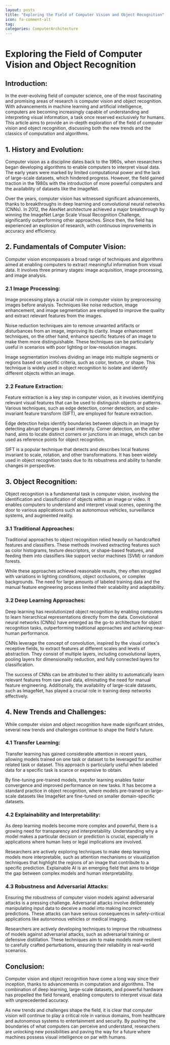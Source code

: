 ```yaml
---
layout: posts
title: "Exploring the Field of Computer Vision and Object Recognition"
icon: fa-comment-alt
tag:      
categories: ComputerArchitecture
---
```



# Exploring the Field of Computer Vision and Object Recognition

## Introduction:

In the ever-evolving field of computer science, one of the most fascinating and promising areas of research is computer vision and object recognition. With advancements in machine learning and artificial intelligence, computers are becoming increasingly capable of understanding and interpreting visual information, a task once reserved exclusively for humans. This article aims to provide an in-depth exploration of the field of computer vision and object recognition, discussing both the new trends and the classics of computation and algorithms.

## 1. History and Evolution:

Computer vision as a discipline dates back to the 1960s, when researchers began developing algorithms to enable computers to interpret visual data. The early years were marked by limited computational power and the lack of large-scale datasets, which hindered progress. However, the field gained traction in the 1980s with the introduction of more powerful computers and the availability of datasets like the ImageNet.

Over the years, computer vision has witnessed significant advancements, thanks to breakthroughs in deep learning and convolutional neural networks (CNNs). In 2012, the AlexNet architecture achieved a major breakthrough by winning the ImageNet Large Scale Visual Recognition Challenge, significantly outperforming other approaches. Since then, the field has experienced an explosion of research, with continuous improvements in accuracy and efficiency.

## 2. Fundamentals of Computer Vision:

Computer vision encompasses a broad range of techniques and algorithms aimed at enabling computers to extract meaningful information from visual data. It involves three primary stages: image acquisition, image processing, and image analysis.

### 2.1 Image Processing:

Image processing plays a crucial role in computer vision by preprocessing images before analysis. Techniques like noise reduction, image enhancement, and image segmentation are employed to improve the quality and extract relevant features from the images.

Noise reduction techniques aim to remove unwanted artifacts or disturbances from an image, improving its clarity. Image enhancement techniques, on the other hand, enhance specific features of an image to make them more distinguishable. These techniques can be particularly useful in scenarios with poor lighting or low-resolution images.

Image segmentation involves dividing an image into multiple segments or regions based on specific criteria, such as color, texture, or shape. This technique is widely used in object recognition to isolate and identify different objects within an image.

### 2.2 Feature Extraction:

Feature extraction is a key step in computer vision, as it involves identifying relevant visual features that can be used to distinguish objects or patterns. Various techniques, such as edge detection, corner detection, and scale-invariant feature transform (SIFT), are employed for feature extraction.

Edge detection helps identify boundaries between objects in an image by detecting abrupt changes in pixel intensity. Corner detection, on the other hand, aims to locate distinct corners or junctions in an image, which can be used as reference points for object recognition.

SIFT is a popular technique that detects and describes local features invariant to scale, rotation, and other transformations. It has been widely used in object recognition tasks due to its robustness and ability to handle changes in perspective.

## 3. Object Recognition:

Object recognition is a fundamental task in computer vision, involving the identification and classification of objects within an image or video. It enables computers to understand and interpret visual scenes, opening the door to various applications such as autonomous vehicles, surveillance systems, and augmented reality.

### 3.1 Traditional Approaches:

Traditional approaches to object recognition relied heavily on handcrafted features and classifiers. These methods involved extracting features such as color histograms, texture descriptors, or shape-based features, and feeding them into classifiers like support vector machines (SVM) or random forests.

While these approaches achieved reasonable results, they often struggled with variations in lighting conditions, object occlusions, or complex backgrounds. The need for large amounts of labeled training data and the manual feature engineering process limited their scalability and adaptability.

### 3.2 Deep Learning Approaches:

Deep learning has revolutionized object recognition by enabling computers to learn hierarchical representations directly from the data. Convolutional neural networks (CNNs) have emerged as the go-to architecture for object recognition tasks, outperforming traditional approaches and achieving near-human performance.

CNNs leverage the concept of convolution, inspired by the visual cortex's receptive fields, to extract features at different scales and levels of abstraction. They consist of multiple layers, including convolutional layers, pooling layers for dimensionality reduction, and fully connected layers for classification.

The success of CNNs can be attributed to their ability to automatically learn relevant features from raw pixel data, eliminating the need for manual feature engineering. Additionally, the availability of large-scale datasets, such as ImageNet, has played a crucial role in training deep networks effectively.

## 4. New Trends and Challenges:

While computer vision and object recognition have made significant strides, several new trends and challenges continue to shape the field's future.

### 4.1 Transfer Learning:

Transfer learning has gained considerable attention in recent years, allowing models trained on one task or dataset to be leveraged for another related task or dataset. This approach is particularly useful when labeled data for a specific task is scarce or expensive to obtain.

By fine-tuning pre-trained models, transfer learning enables faster convergence and improved performance on new tasks. It has become a standard practice in object recognition, where models pre-trained on large-scale datasets like ImageNet are fine-tuned on smaller domain-specific datasets.

### 4.2 Explainability and Interpretability:

As deep learning models become more complex and powerful, there is a growing need for transparency and interpretability. Understanding why a model makes a particular decision or prediction is crucial, especially in applications where human lives or legal implications are involved.

Researchers are actively exploring techniques to make deep learning models more interpretable, such as attention mechanisms or visualization techniques that highlight the regions of an image that contribute to a specific prediction. Explainable AI is an emerging field that aims to bridge the gap between complex models and human interpretability.

### 4.3 Robustness and Adversarial Attacks:

Ensuring the robustness of computer vision models against adversarial attacks is a pressing challenge. Adversarial attacks involve deliberately manipulating input data to deceive a model into making incorrect predictions. These attacks can have serious consequences in safety-critical applications like autonomous vehicles or medical imaging.

Researchers are actively developing techniques to improve the robustness of models against adversarial attacks, such as adversarial training or defensive distillation. These techniques aim to make models more resilient to carefully crafted perturbations, ensuring their reliability in real-world scenarios.

## Conclusion:

Computer vision and object recognition have come a long way since their inception, thanks to advancements in computation and algorithms. The combination of deep learning, large-scale datasets, and powerful hardware has propelled the field forward, enabling computers to interpret visual data with unprecedented accuracy.

As new trends and challenges shape the field, it is clear that computer vision will continue to play a critical role in various domains, from healthcare and autonomous systems to entertainment and security. By pushing the boundaries of what computers can perceive and understand, researchers are unlocking new possibilities and paving the way for a future where machines possess visual intelligence on par with humans.